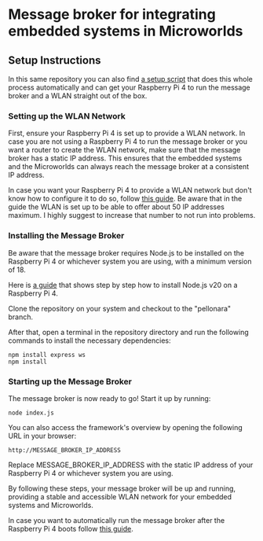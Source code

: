 # Message broker for integrating embedded systems in Microworlds
## Setup Instructions

In this same repository you can also find [a setup script](https://github.com/Innova-Mente/distrib-mw/blob/pellonara/setup-script.sh) that does this whole process automatically and can get your Raspberry Pi 4 to run the message broker and a WLAN straight out of the box.

### Setting up the WLAN Network

First, ensure your Raspberry Pi 4 is set up to provide a WLAN network. In case you are not using a Raspberry Pi 4 to run the message broker or you want a router to create the WLAN network, make sure that the message broker has a static IP address. This ensures that the embedded systems and the Microworlds can always reach the message broker at a consistent IP address.

In case you want your Raspberry Pi 4 to provide a WLAN network but don't know how to configure it to do so, follow [this guide](https://raspberrypi-guide.github.io/networking/create-wireless-access-point). Be aware that in the guide the WLAN is set up to be able to offer about 50 IP addresses maximum. I highly suggest to increase that number to not run into problems.

### Installing the Message Broker

Be aware that the message broker requires Node.js to be installed on the Raspberry Pi 4 or whichever system you are using, with a minimum version of 18.

Here is [a guide](https://xavier.arnaus.net/blog/install-nodejs-20-into-a-raspberry-pi-4) that shows step by step how to install Node.js v20 on a Raspberry Pi 4.

Clone the repository on your system and checkout to the "pellonara" branch.

After that, open a terminal in the repository directory and run the following commands to install the necessary dependencies:

```
npm install express ws
npm install
```

### Starting up the Message Broker

The message broker is now ready to go! Start it up by running:

```
node index.js
```

You can also access the framework's overview by opening the following URL in your browser:

```
http://MESSAGE_BROKER_IP_ADDRESS
```

Replace MESSAGE_BROKER_IP_ADDRESS with the static IP address of your Raspberry Pi 4 or whichever system you are using.

By following these steps, your message broker will be up and running, providing a stable and accessible WLAN network for your embedded systems and Microworlds.

In case you want to automatically run the message broker after the Raspberry Pi 4 boots follow [this guide](https://stackoverflow.com/questions/21542304/how-to-start-a-node-js-app-on-system-boot).
